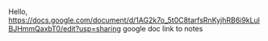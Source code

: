 Hello,
https://docs.google.com/document/d/1AG2k7o_5t0C8tarfsRnKyjhRB6i9kLulBJHmmQaxbT0/edit?usp=sharing
google doc link to notes
